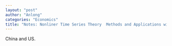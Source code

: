```yaml
---
layout: "post"
author: "Anlong"
categories: "Economics"
title: "Notes: Nonliner Time Series Theory  Methods and Applications with R Examples"
---
```

China and US.
